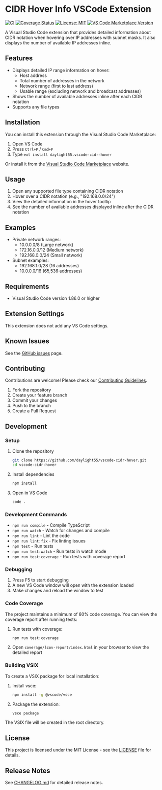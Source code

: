 # CIDR Hover Info VSCode Extension

[![CI](https://github.com/daylight55/vscode-cidr-hover/actions/workflows/ci.yml/badge.svg)](https://github.com/daylight55/vscode-cidr-hover/actions/workflows/ci.yml)
[![Coverage Status](https://raw.githubusercontent.com/daylight55/vscode-cidr-hover/main/badge/coverage.svg)](https://github.com/daylight55/vscode-cidr-hover/actions/workflows/ci.yml)
[![License: MIT](https://img.shields.io/badge/License-MIT-yellow.svg)](https://opensource.org/licenses/MIT)
[![VS Code Marketplace Version](https://img.shields.io/visual-studio-marketplace/v/daylight55.vscode-cidr-hover)](https://marketplace.visualstudio.com/items?itemName=daylight55.vscode-cidr-hover)

A Visual Studio Code extension that provides detailed information about CIDR notation when hovering over IP addresses with subnet masks. It also displays the number of available IP addresses inline.

## Features

- Displays detailed IP range information on hover:
  - Host address
  - Total number of addresses in the network
  - Network range (first to last address)
  - Usable range (excluding network and broadcast addresses)
- Shows the number of available addresses inline after each CIDR notation
- Supports any file types

## Installation

You can install this extension through the Visual Studio Code Marketplace:

1. Open VS Code
2. Press `Ctrl+P` / `Cmd+P`
3. Type `ext install daylight55.vscode-cidr-hover`

Or install it from the [Visual Studio Code Marketplace](https://marketplace.visualstudio.com/items?itemName=daylight55.vscode-cidr-hover) website.

## Usage

1. Open any supported file type containing CIDR notation
2. Hover over a CIDR notation (e.g., "192.168.0.0/24")
3. View the detailed information in the hover tooltip
4. See the number of available addresses displayed inline after the CIDR notation

## Examples

- Private network ranges:
  - 10.0.0.0/8 (Large network)
  - 172.16.0.0/12 (Medium network)
  - 192.168.0.0/24 (Small network)
- Subnet examples:
  - 192.168.1.0/28 (16 addresses)
  - 10.0.0.0/16 (65,536 addresses)

## Requirements

- Visual Studio Code version 1.86.0 or higher

## Extension Settings

This extension does not add any VS Code settings.

## Known Issues

See the [GitHub issues](https://github.com/daylight55/vscode-cidr-hover/issues) page.

## Contributing

Contributions are welcome! Please check our [Contributing Guidelines](CONTRIBUTING.md).

1. Fork the repository
2. Create your feature branch
3. Commit your changes
4. Push to the branch
5. Create a Pull Request

## Development

### Setup

1. Clone the repository

   ```bash
   git clone https://github.com/daylight55/vscode-cidr-hover.git
   cd vscode-cidr-hover
   ```

2. Install dependencies

   ```bash
   npm install
   ```

3. Open in VS Code
   ```bash
   code .
   ```

### Development Commands

- `npm run compile` - Compile TypeScript
- `npm run watch` - Watch for changes and compile
- `npm run lint` - Lint the code
- `npm run lint:fix` - Fix linting issues
- `npm test` - Run tests
- `npm run test:watch` - Run tests in watch mode
- `npm run test:coverage` - Run tests with coverage report

### Debugging

1. Press F5 to start debugging
2. A new VS Code window will open with the extension loaded
3. Make changes and reload the window to test

### Code Coverage

The project maintains a minimum of 80% code coverage. You can view the coverage report after running tests:

1. Run tests with coverage:
   ```bash
   npm run test:coverage
   ```
2. Open `coverage/lcov-report/index.html` in your browser to view the detailed report

### Building VSIX

To create a VSIX package for local installation:

1. Install vsce:

   ```bash
   npm install -g @vscode/vsce
   ```

2. Package the extension:
   ```bash
   vsce package
   ```

The VSIX file will be created in the root directory.

## License

This project is licensed under the MIT License - see the [LICENSE](LICENSE) file for details.

## Release Notes

See [CHANGELOG.md](CHANGELOG.md) for detailed release notes.
